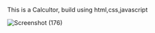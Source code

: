 This is a Calcultor, build using html,css,javascript

![Screenshot (176)](https://github.com/user-attachments/assets/a41493fa-58b5-4b15-9505-295f2c7587b0)
